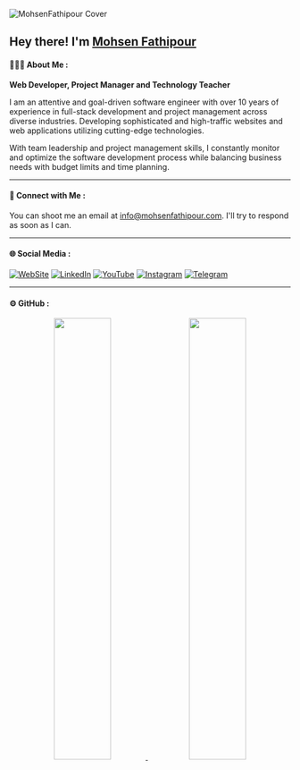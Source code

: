 ![MohsenFathipour Cover](https://mohsenfathipour.com/assets/front/img/cover.jpg)

<h2>Hey there! I'm <a href="https://mohsenfathipour.com">Mohsen Fathipour</a></h2>

#### 👨🏻‍💻 About Me :
<b>Web Developer, Project Manager and Technology Teacher</b>

<p>I am an attentive and goal-driven software engineer with over 10 years of experience in full-stack development and project management across diverse industries. Developing sophisticated and high-traffic websites and web applications utilizing cutting-edge technologies.</p>
<p>With team leadership and project management skills, I constantly monitor and optimize the software development process while balancing business needs with budget limits and time planning.</p>

<hr>

#### 🤝 Connect with Me : 

<p>
You can shoot me an email at <a href="mailto:info@mohsenfathipour.com">info@mohsenfathipour.com</a>. I'll try to respond as soon as I can.
</p>

<hr>

#### 🌐 Social Media : 

[![WebSite](https://img.shields.io/badge/website-000000?style=for-the-badge&logo=About.me&logoColor=white)](https://mohsenfathipour.com/)
[![LinkedIn](https://img.shields.io/badge/linkedin-%230077B5.svg?style=for-the-badge&logo=linkedin&logoColor=white)](https://www.linkedin.com/in/mohsenfathipour/) 
[![YouTube](https://img.shields.io/badge/YouTube-%23FF0000.svg?style=for-the-badge&logo=YouTube&logoColor=white)](https://www.youtube.com/channel/UC2w9u2r5YbJeE4AqPdgwFJA) 
[![Instagram](https://img.shields.io/badge/Instagram-%23E4405F.svg?style=for-the-badge&logo=Instagram&logoColor=white)](https://www.instagram.com/mohsenfathipour_com/) 
[![Telegram](https://img.shields.io/badge/Telegram-2CA5E0?style=for-the-badge&logo=telegram&logoColor=white)](https://t.me/MohsenFathiPour)

<hr>

#### ⚙️ GitHub : 
<p align="center">
<a href="https://github.com/mohsenfathipour"><img style="width:45%" src="https://github-readme-stats-eight-theta.vercel.app/api?username=mohsenfathipour&show_icons=true&include_all_commits=true&count_private=true"/>
<a>&nbsp;&nbsp;&nbsp;<a href="https://github.com/mohsenfathipour"><img style="width:45%" src="https://github-readme-stats-eight-theta.vercel.app/api/top-langs/?username=mohsenfathipour&layout=compact&langs_count=8"/></a>
</p>
